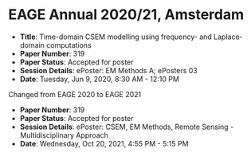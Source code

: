 # EAGE Annual 2020/21, Amsterdam

- **Title**: Time-domain CSEM modelling using frequency- and Laplace-domain
  computations
- **Paper Number**: 319
- **Paper Status**: Accepted for poster
- **Session Details**: ePoster: EM Methods A; ePosters 03
- **Date**: Tuesday, Jun 9, 2020, 8:30 AM - 12:10 PM


Changed from EAGE 2020 to EAGE 2021
- **Paper Number**: 319
- **Paper Status**: Accepted for poster
- **Session Details**: ePoster: CSEM, EM Methods, Remote Sensing - Multidisciplinary Approach
- **Date**: Wednesday, Oct 20, 2021, 4:55 PM - 5:15 PM
